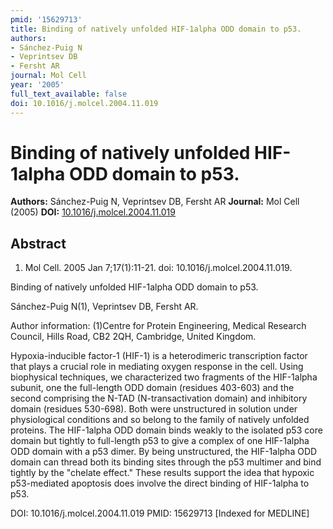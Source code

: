 ```yaml
---
pmid: '15629713'
title: Binding of natively unfolded HIF-1alpha ODD domain to p53.
authors:
- Sánchez-Puig N
- Veprintsev DB
- Fersht AR
journal: Mol Cell
year: '2005'
full_text_available: false
doi: 10.1016/j.molcel.2004.11.019
---
```


# Binding of natively unfolded HIF-1alpha ODD domain to p53.
**Authors:** Sánchez-Puig N, Veprintsev DB, Fersht AR
**Journal:** Mol Cell (2005)
**DOI:** [10.1016/j.molcel.2004.11.019](https://doi.org/10.1016/j.molcel.2004.11.019)

## Abstract

1. Mol Cell. 2005 Jan 7;17(1):11-21. doi: 10.1016/j.molcel.2004.11.019.

Binding of natively unfolded HIF-1alpha ODD domain to p53.

Sánchez-Puig N(1), Veprintsev DB, Fersht AR.

Author information:
(1)Centre for Protein Engineering, Medical Research Council, Hills Road, CB2 
2QH, Cambridge, United Kingdom.

Hypoxia-inducible factor-1 (HIF-1) is a heterodimeric transcription factor that 
plays a crucial role in mediating oxygen response in the cell. Using biophysical 
techniques, we characterized two fragments of the HIF-1alpha subunit, one the 
full-length ODD domain (residues 403-603) and the second comprising the N-TAD 
(N-transactivation domain) and inhibitory domain (residues 530-698). Both were 
unstructured in solution under physiological conditions and so belong to the 
family of natively unfolded proteins. The HIF-1alpha ODD domain binds weakly to 
the isolated p53 core domain but tightly to full-length p53 to give a complex of 
one HIF-1alpha ODD domain with a p53 dimer. By being unstructured, the 
HIF-1alpha ODD domain can thread both its binding sites through the p53 multimer 
and bind tightly by the "chelate effect." These results support the idea that 
hypoxic p53-mediated apoptosis does involve the direct binding of HIF-1alpha to 
p53.

DOI: 10.1016/j.molcel.2004.11.019
PMID: 15629713 [Indexed for MEDLINE]
